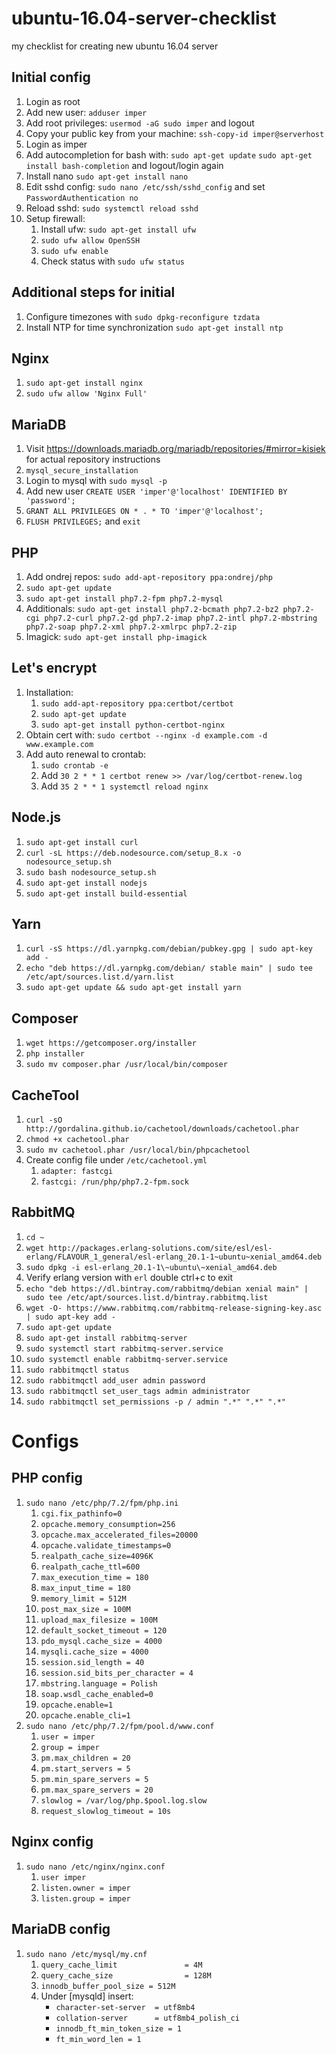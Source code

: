 # ubuntu-16.04-server-checklist
my checklist for creating new ubuntu 16.04 server

## Initial config
1. Login as root
1. Add new user: `adduser imper`
1. Add root privileges: `usermod -aG sudo imper` and logout
1. Copy your public key from your machine: `ssh-copy-id imper@serverhost`
1. Login as imper
1. Add autocompletion for bash with: `sudo apt-get update` `sudo apt-get install bash-completion` and logout/login again
1. Install nano `sudo apt-get install nano`
1. Edit sshd config: `sudo nano /etc/ssh/sshd_config` and set `PasswordAuthentication no`
1. Reload sshd: `sudo systemctl reload sshd`
1. Setup firewall:
    1. Install ufw: `sudo apt-get install ufw`
    1. `sudo ufw allow OpenSSH`
    1. `sudo ufw enable`
    1. Check status with `sudo ufw status`
  
## Additional steps for initial
1. Configure timezones with `sudo dpkg-reconfigure tzdata`
1. Install NTP for time synchronization `sudo apt-get install ntp`

## Nginx
1. `sudo apt-get install nginx`
1. `sudo ufw allow 'Nginx Full'`

## MariaDB
1. Visit https://downloads.mariadb.org/mariadb/repositories/#mirror=kisiek for actual repository instructions
1. `mysql_secure_installation`
1. Login to mysql with `sudo mysql -p`
1. Add new user `CREATE USER 'imper'@'localhost' IDENTIFIED BY 'password';`
1. `GRANT ALL PRIVILEGES ON * . * TO 'imper'@'localhost';`
1. `FLUSH PRIVILEGES;` and `exit`

## PHP
1. Add ondrej repos: `sudo add-apt-repository ppa:ondrej/php`
1. `sudo apt-get update`
1. `sudo apt-get install php7.2-fpm php7.2-mysql`
1. Additionals: `sudo apt-get install php7.2-bcmath php7.2-bz2 php7.2-cgi php7.2-curl php7.2-gd php7.2-imap php7.2-intl php7.2-mbstring php7.2-soap php7.2-xml php7.2-xmlrpc php7.2-zip`
1. Imagick: `sudo apt-get install php-imagick`

## Let's encrypt
1. Installation:
    1. `sudo add-apt-repository ppa:certbot/certbot`
    1. `sudo apt-get update`
    1. `sudo apt-get install python-certbot-nginx`
1. Obtain cert with: `sudo certbot --nginx -d example.com -d www.example.com`
1. Add auto renewal to crontab:
    1. `sudo crontab -e`
    1. Add `30 2 * * 1 certbot renew >> /var/log/certbot-renew.log`
    1. Add `35 2 * * 1 systemctl reload nginx`
  
## Node.js
1. `sudo apt-get install curl`
1. `curl -sL https://deb.nodesource.com/setup_8.x -o nodesource_setup.sh`
1. `sudo bash nodesource_setup.sh`
1. `sudo apt-get install nodejs`
1. `sudo apt-get install build-essential`

## Yarn
1. `curl -sS https://dl.yarnpkg.com/debian/pubkey.gpg | sudo apt-key add -`
1. `echo "deb https://dl.yarnpkg.com/debian/ stable main" | sudo tee /etc/apt/sources.list.d/yarn.list`
1. `sudo apt-get update && sudo apt-get install yarn`

## Composer
1. `wget https://getcomposer.org/installer`
1. `php installer`
1. `sudo mv composer.phar /usr/local/bin/composer`

## CacheTool
1. `curl -sO http://gordalina.github.io/cachetool/downloads/cachetool.phar`
1. `chmod +x cachetool.phar`
1. `sudo mv cachetool.phar /usr/local/bin/phpcachetool`
1. Create config file under `/etc/cachetool.yml`
    1. `adapter: fastcgi`
    1. `fastcgi: /run/php/php7.2-fpm.sock`
    
## RabbitMQ
1. `cd ~`
1. `wget http://packages.erlang-solutions.com/site/esl/esl-erlang/FLAVOUR_1_general/esl-erlang_20.1-1~ubuntu~xenial_amd64.deb`
1. `sudo dpkg -i esl-erlang_20.1-1\~ubuntu\~xenial_amd64.deb`
1. Verify erlang version with `erl` double ctrl+c to exit
1. `echo "deb https://dl.bintray.com/rabbitmq/debian xenial main" | sudo tee /etc/apt/sources.list.d/bintray.rabbitmq.list`
1. `wget -O- https://www.rabbitmq.com/rabbitmq-release-signing-key.asc | sudo apt-key add -`
1. `sudo apt-get update`
1. `sudo apt-get install rabbitmq-server`
1. `sudo systemctl start rabbitmq-server.service`
1. `sudo systemctl enable rabbitmq-server.service`
1. `sudo rabbitmqctl status`
1. `sudo rabbitmqctl add_user admin password`
1. `sudo rabbitmqctl set_user_tags admin administrator`
1. `sudo rabbitmqctl set_permissions -p / admin ".*" ".*" ".*"`

# Configs
## PHP config
1. `sudo nano /etc/php/7.2/fpm/php.ini`
    1. `cgi.fix_pathinfo=0`
    1. `opcache.memory_consumption=256`
    1. `opcache.max_accelerated_files=20000`
    1. `opcache.validate_timestamps=0`
    1. `realpath_cache_size=4096K`
    1. `realpath_cache_ttl=600`
    1. `max_execution_time = 180`
    1. `max_input_time = 180`
    1. `memory_limit = 512M`
    1. `post_max_size = 100M`
    1. `upload_max_filesize = 100M`
    1. `default_socket_timeout = 120`
    1. `pdo_mysql.cache_size = 4000`
    1. `mysqli.cache_size = 4000`
    1. `session.sid_length = 40`
    1. `session.sid_bits_per_character = 4`
    1. `mbstring.language = Polish`
    1. `soap.wsdl_cache_enabled=0`
    1. `opcache.enable=1`
    1. `opcache.enable_cli=1`
1. `sudo nano /etc/php/7.2/fpm/pool.d/www.conf`
    1. `user = imper`
    1. `group = imper`
    1. `pm.max_children = 20`
    1. `pm.start_servers = 5`
    1. `pm.min_spare_servers = 5`
    1. `pm.max_spare_servers = 20`
    1. `slowlog = /var/log/php.$pool.log.slow`
    1. `request_slowlog_timeout = 10s`
    
  
## Nginx config
1. `sudo nano /etc/nginx/nginx.conf`
    1. `user imper`
    1. `listen.owner = imper`
    1. `listen.group = imper`

## MariaDB config
1. `sudo nano /etc/mysql/my.cnf`
    1. `query_cache_limit               = 4M`
    1. `query_cache_size                = 128M`
    1. `innodb_buffer_pool_size = 512M`
    1. Under [mysqld] insert:
        * `character-set-server  = utf8mb4`
        * `collation-server      = utf8mb4_polish_ci`
        * `innodb_ft_min_token_size = 1`
        * `ft_min_word_len = 1`
